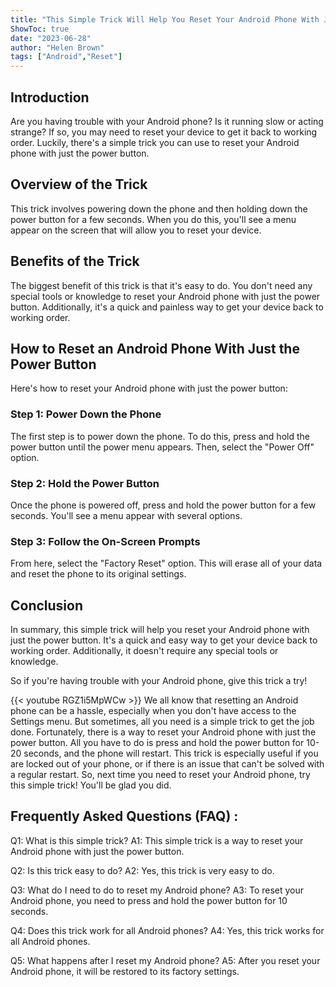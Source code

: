 ```yaml
---
title: "This Simple Trick Will Help You Reset Your Android Phone With Just the Power Button!"
ShowToc: true 
date: "2023-06-28"
author: "Helen Brown" 
tags: ["Android","Reset"]
---
```

## Introduction 

Are you having trouble with your Android phone? Is it running slow or acting strange? If so, you may need to reset your device to get it back to working order. Luckily, there's a simple trick you can use to reset your Android phone with just the power button. 

## Overview of the Trick 

This trick involves powering down the phone and then holding down the power button for a few seconds. When you do this, you'll see a menu appear on the screen that will allow you to reset your device. 

## Benefits of the Trick 

The biggest benefit of this trick is that it's easy to do. You don't need any special tools or knowledge to reset your Android phone with just the power button. Additionally, it's a quick and painless way to get your device back to working order. 

## How to Reset an Android Phone With Just the Power Button 

Here's how to reset your Android phone with just the power button: 

### Step 1: Power Down the Phone 

The first step is to power down the phone. To do this, press and hold the power button until the power menu appears. Then, select the "Power Off" option. 

### Step 2: Hold the Power Button 

Once the phone is powered off, press and hold the power button for a few seconds. You'll see a menu appear with several options. 

### Step 3: Follow the On-Screen Prompts 

From here, select the "Factory Reset" option. This will erase all of your data and reset the phone to its original settings. 

## Conclusion 

In summary, this simple trick will help you reset your Android phone with just the power button. It's a quick and easy way to get your device back to working order. Additionally, it doesn't require any special tools or knowledge. 

So if you're having trouble with your Android phone, give this trick a try!

{{< youtube RGZ1i5MpWCw >}} 
We all know that resetting an Android phone can be a hassle, especially when you don't have access to the Settings menu. But sometimes, all you need is a simple trick to get the job done. Fortunately, there is a way to reset your Android phone with just the power button. All you have to do is press and hold the power button for 10-20 seconds, and the phone will restart. This trick is especially useful if you are locked out of your phone, or if there is an issue that can't be solved with a regular restart. So, next time you need to reset your Android phone, try this simple trick! You'll be glad you did.

## Frequently Asked Questions (FAQ) :
Q1: What is this simple trick?
A1: This simple trick is a way to reset your Android phone with just the power button.

Q2: Is this trick easy to do?
A2: Yes, this trick is very easy to do.

Q3: What do I need to do to reset my Android phone?
A3: To reset your Android phone, you need to press and hold the power button for 10 seconds.

Q4: Does this trick work for all Android phones?
A4: Yes, this trick works for all Android phones.

Q5: What happens after I reset my Android phone?
A5: After you reset your Android phone, it will be restored to its factory settings.


